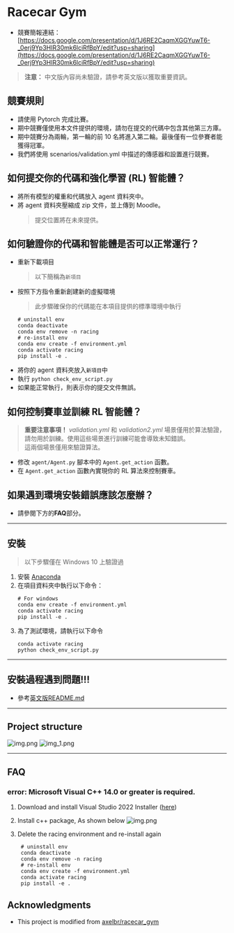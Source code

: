 # Racecar Gym

* 競賽簡報連結：[https://docs.google.com/presentation/d/1J6RE2CaqmXGGYuwT6-_0erj9Yp3HIR30mk6lciRfBpY/edit?usp=sharing](https://docs.google.com/presentation/d/1J6RE2CaqmXGGYuwT6-_0erj9Yp3HIR30mk6lciRfBpY/edit?usp=sharing)
> **注意：** 中文版內容尚未驗證，請參考英文版以獲取重要資訊。

## 競賽規則
* 請使用 Pytorch 完成比賽。
* 期中競賽僅使用本文件提供的環境，請勿在提交的代碼中包含其他第三方庫。
* 期中競賽分為兩輪，第一輪的前 10 名將進入第二輪。最後僅有一位參賽者能獲得冠軍。
* 我們將使用 scenarios/validation.yml 中描述的傳感器和設置進行競賽。

## 如何提交你的代碼和強化學習 (RL) 智能體？
* 將所有模型的權重和代碼放入 agent 資料夾中。
* 將 agent 資料夾壓縮成 zip 文件，並上傳到 Moodle。
  > 提交位置將在未來提供。

## 如何驗證你的代碼和智能體是否可以正常運行？
* 重新下載項目
    > 以下簡稱為`新項目`
* 按照下方指令重新創建新的虛擬環境
    > 此步驟確保你的代碼能在本項目提供的標準環境中執行
    ``` shell
    # uninstall env
    conda deactivate
    conda env remove -n racing
    # re-install env
    conda env create -f environment.yml
    conda activate racing
    pip install -e .
   ```
* 將你的 agent 資料夾放入`新項目`中
* 執行 `python check_env_script.py`
* 如果能正常執行，則表示你的提交文件無誤。

## 如何控制賽車並訓練 RL 智能體？
> **重要注意事項！**
> *validation.yml* 和 *validation2.yml* 場景僅用於算法驗證，請勿用於訓練。使用這些場景進行訓練可能會導致未知錯誤。  
> 這兩個場景僅用來驗證算法。
* 修改 `agent/Agent.py` 腳本中的 `Agent.get_action` 函數。
* 在 `Agent.get_action` 函數內實現你的 RL 算法來控制賽車。

## 如果遇到環境安裝錯誤應該怎麼辦？
* 請參閱下方的**FAQ**部分。

---

## 安裝

> 以下步驟僅在 Windows 10 上驗證過
1. 安裝 [Anaconda](https://www.anaconda.com/download/success)
2. 在項目資料夾中執行以下命令：
    ```shell
    # For windows
    conda env create -f environment.yml
    conda activate racing
    pip install -e .
    ```
3. 為了測試環境，請執行以下命令
    ```shell
    conda activate racing
    python check_env_script.py
    ```

---

## 安裝過程遇到問題!!!
* 參考[英文版README.md](README.md)

---

## Project structure
![img.png](docs/ProjectStructure01.png)
![img_1.png](docs/ProjectStructure02.png)

---

## FAQ
### error: Microsoft Visual C++ 14.0 or greater is required.
1. Download and install Visual Studio 2022 Installer ([here](https://visualstudio.microsoft.com/zh-hant/visual-cpp-build-tools/))
2. Install c++ package, As shown below
![img.png](docs/VisualStudioInstall.png)

3. Delete the racing environment and re-install again
   ```
    # uninstall env
    conda deactivate
    conda env remove -n racing
    # re-install env
    conda env create -f environment.yml
    conda activate racing
    pip install -e .
   ```

## Acknowledgments
* This project is modified from [axelbr/racecar_gym](https://github.com/axelbr/racecar_gym.git)